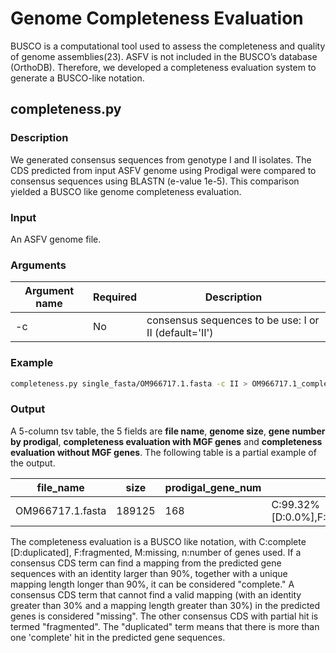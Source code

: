 # Genome Completeness Evaluation
BUSCO is a computational tool used to assess the completeness and quality of genome assemblies(23). ASFV is not included in the BUSCO’s database (OrthoDB). Therefore, we developed a completeness evaluation system to generate a BUSCO-like notation. 
## completeness.py
### Description
We generated consensus sequences from genotype I and II isolates. The CDS predicted from input ASFV genome using Prodigal were compared to consensus sequences using BLASTN (e-value 1e-5). This comparison yielded a BUSCO like genome completeness evaluation.
### Input
An ASFV genome file.
### Arguments
| Argument name	  | Required | Description |
| --------------  | ----- | -------- |
| -c |  No  | consensus sequences to be use: I or II (default='II')  |

### Example
```bash
completeness.py single_fasta/OM966717.1.fasta -c II > OM966717.1_completeness.tsv
```
### Output
A 5-column tsv table, the 5 fields are **file name**, **genome size**, **gene number by prodigal**, **completeness evaluation with MGF genes** and **completeness evaluation without MGF genes**. The following table is a partial example of the output.

| file_name  |  size  |  prodigal_gene_num    |   with_MGF    |  without_MGF | duplicate_genes | fragmented_genes | missing_genes|
| ---------  | ------ | ----------------------| ------------  | ------------ | ------------  | ------------ | ------------  |
| OM966717.1.fasta |  189125  | 168   |  C:99.32%[D:0.0%],F:0.68%,M:0.0%,n:148 |  C:99.13%[D:0.0%],F:0.87%,M:0.0%,n:115 |  | C122R |  |

The completeness evaluation is a BUSCO like notation, with C:complete [D:duplicated], F:fragmented, M:missing, n:number of genes used. If a consensus CDS term can find a mapping from the predicted gene sequences with an identity larger than 90%, together with a unique mapping length longer than 90%, it can be considered "complete." A consensus CDS term that cannot find a valid mapping (with an identity greater than 30% and a mapping length greater than 30%) in the predicted genes is considered "missing". The other consensus CDS with partial hit is termed "fragmented". The "duplicated" term means that there is more than one 'complete' hit in the predicted gene sequences.
